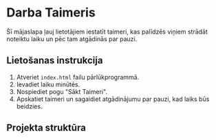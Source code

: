 # Darba Taimeris

Šī mājaslapa ļauj lietotājiem iestatīt taimeri, kas palīdzēs viņiem strādāt noteiktu laiku un pēc tam atgādinās par pauzi.

## Lietošanas instrukcija

1. Atveriet `index.html` failu pārlūkprogrammā.
2. Ievadiet laiku minūtēs.
3. Nospiediet pogu "Sākt Taimeri".
4. Apskatiet taimeri un sagaidiet atgādinājumu par pauzi, kad laiks būs beidzies.

## Projekta struktūra

